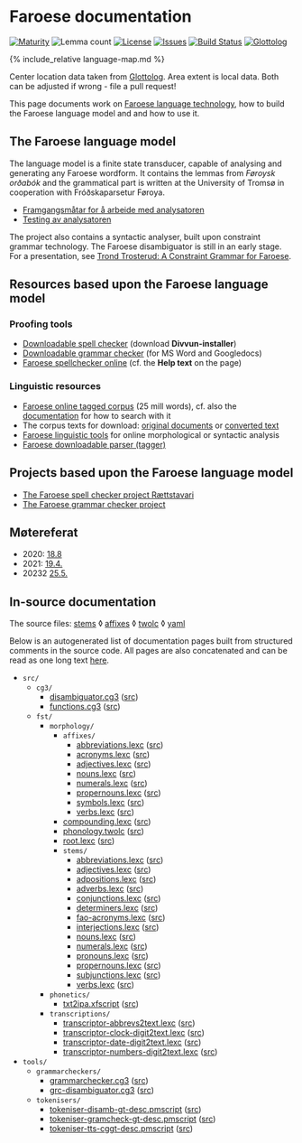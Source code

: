 # Faroese documentation

<div class="twocolumn map" markdown="1">

[![Maturity](https://img.shields.io/endpoint?url=https%3A%2F%2Fraw.githubusercontent.com%2Fgiellalt%2Flang-fao%2Fgh-pages%2Fmaturity.json)](https://giellalt.github.io/MaturityClassification.html)
![Lemma count](https://img.shields.io/endpoint?url=https%3A%2F%2Fraw.githubusercontent.com%2Fgiellalt%2Flang-fao%2Fgh-pages%2Flemmacount.json)
[![License](https://img.shields.io/github/license/giellalt/lang-fao)](https://github.com/giellalt/lang-fao/blob/main/LICENSE)
[![Issues](https://img.shields.io/github/issues/giellalt/lang-fao)](https://github.com/giellalt/lang-fao/issues)
[![Build Status](https://builds.giellalt.org/api/badge/lang-fao?label=CI)](https://builds.giellalt.org/pipelines/lang-fao/builds/latest)
[![Glottolog](https://img.shields.io/badge/Glottolog-green)](https://glottolog.org/resource/languoid/id/faro1244)

{% include_relative language-map.md %}

Center location data taken from [Glottolog](https://glottolog.org/). Area extent is local data. Both can be adjusted if wrong - file a pull request!

</div>

This page documents work on [Faroese language technology](https://github.com/giellalt/lang-fao), how to build the Faroese language model and and how to use it.



## The Faroese language model

The language model is a finite state transducer, capable of analysing and generating any
Faroese wordform. It contains the lemmas from *Føroysk orðabók* and the grammatical part 
is written at the University of Tromsø in cooperation with Fróðskaparsetur Føroya.

-   [Framgangsmåtar for å arbeide med analysatoren](arbeide-med-analysatoren.html)
-   [Testing av analysatoren](AlleGenererteParadigmer.html)

The project also contains a syntactic analyser, built upon constraint
grammar technology. The Faroese disambiguator is still in an early stage.
For a presentation, see
[Trond Trosterud: A Constraint Grammar for Faroese](http://dspace.ut.ee/bitstream/handle/10062/14289/proceedings.pdf?sequence=1").

## Resources based upon the Faroese language model

### Proofing tools
- [Downloadable spell checker](https://divvun.no/no/index.html) (download **Divvun-installer**)
- [Downloadable grammar checker](https://divvun.no/korrektur/gramcheck.html) (for MS Word and Googledocs)
- [Faroese spellchecker online](https://divvun.org/proofing/online-speller.html) (cf. the **Help text** on the page)

### Linguistic resources
- [Faroese online tagged corpus](http://gtweb.uit.no/f_korp/?mode=fao#?lang=nb&stats_reduce=word&cqp=%5B%5D) (25 mill words), cf. also the [documentation](https://giellalt.github.io/lang/common/Korp_usage.html) for how to search with it
- The corpus texts for download: [original documents](https://github.com/giellalt/corpus-fao-orig) or [converted text](https://github.com/giellalt/corpus-fao)
- [Faroese linguistic tools](https://giellatekno.uit.no/cgi/index.fao.eng.html) for online morphological or syntactic analysis
- [Faroese downloadable parser (tagger)](https://giellalt.github.io/ling/LinguisticAnalysis.html)


## Projects based upon the Faroese language model

- [The Faroese spell checker project Rættstavari](spellchecker.md)
- [The Faroese grammar checker project](gramcheck/)


## Møtereferat

- 2020: [18.8](meetings/200818.md)
- 2021: [19.4.](meetings/210419.md) 
- 20232 [25.5.](meetings/230525.md)



## In-source documentation

The source files: [stems](https://github.com/giellalt/lang-fao/tree/main/src/fst/stems/)
 ◊ [affixes](https://github.com/giellalt/lang-fao/tree/main/src/fst/affixes)
 ◊ [twolc](https://github.com/giellalt/lang-fao/tree/main/src/fst/phonology.twolc)
 ◊ [yaml](https://github.com/giellalt/lang-fao/tree/main/test/src/gt-norm-yamls/)

Below is an autogenerated list of documentation pages built from structured comments in the source code. All pages are also concatenated and can be read as one long text [here](fao.md).

* `src/`
    * `cg3/`
        * [disambiguator.cg3](src-cg3-disambiguator.cg3.html) ([src](https://github.com/giellalt/lang-fao/blob/main/src/cg3/disambiguator.cg3))
        * [functions.cg3](src-cg3-functions.cg3.html) ([src](https://github.com/giellalt/lang-fao/blob/main/src/cg3/functions.cg3))
    * `fst/`
        * `morphology/`
            * `affixes/`
                * [abbreviations.lexc](src-fst-morphology-affixes-abbreviations.lexc.html) ([src](https://github.com/giellalt/lang-fao/blob/main/src/fst/morphology/affixes/abbreviations.lexc))
                * [acronyms.lexc](src-fst-morphology-affixes-acronyms.lexc.html) ([src](https://github.com/giellalt/lang-fao/blob/main/src/fst/morphology/affixes/acronyms.lexc))
                * [adjectives.lexc](src-fst-morphology-affixes-adjectives.lexc.html) ([src](https://github.com/giellalt/lang-fao/blob/main/src/fst/morphology/affixes/adjectives.lexc))
                * [nouns.lexc](src-fst-morphology-affixes-nouns.lexc.html) ([src](https://github.com/giellalt/lang-fao/blob/main/src/fst/morphology/affixes/nouns.lexc))
                * [numerals.lexc](src-fst-morphology-affixes-numerals.lexc.html) ([src](https://github.com/giellalt/lang-fao/blob/main/src/fst/morphology/affixes/numerals.lexc))
                * [propernouns.lexc](src-fst-morphology-affixes-propernouns.lexc.html) ([src](https://github.com/giellalt/lang-fao/blob/main/src/fst/morphology/affixes/propernouns.lexc))
                * [symbols.lexc](src-fst-morphology-affixes-symbols.lexc.html) ([src](https://github.com/giellalt/lang-fao/blob/main/src/fst/morphology/affixes/symbols.lexc))
                * [verbs.lexc](src-fst-morphology-affixes-verbs.lexc.html) ([src](https://github.com/giellalt/lang-fao/blob/main/src/fst/morphology/affixes/verbs.lexc))
            * [compounding.lexc](src-fst-morphology-compounding.lexc.html) ([src](https://github.com/giellalt/lang-fao/blob/main/src/fst/morphology/compounding.lexc))
            * [phonology.twolc](src-fst-morphology-phonology.twolc.html) ([src](https://github.com/giellalt/lang-fao/blob/main/src/fst/morphology/phonology.twolc))
            * [root.lexc](src-fst-morphology-root.lexc.html) ([src](https://github.com/giellalt/lang-fao/blob/main/src/fst/morphology/root.lexc))
            * `stems/`
                * [abbreviations.lexc](src-fst-morphology-stems-abbreviations.lexc.html) ([src](https://github.com/giellalt/lang-fao/blob/main/src/fst/morphology/stems/abbreviations.lexc))
                * [adjectives.lexc](src-fst-morphology-stems-adjectives.lexc.html) ([src](https://github.com/giellalt/lang-fao/blob/main/src/fst/morphology/stems/adjectives.lexc))
                * [adpositions.lexc](src-fst-morphology-stems-adpositions.lexc.html) ([src](https://github.com/giellalt/lang-fao/blob/main/src/fst/morphology/stems/adpositions.lexc))
                * [adverbs.lexc](src-fst-morphology-stems-adverbs.lexc.html) ([src](https://github.com/giellalt/lang-fao/blob/main/src/fst/morphology/stems/adverbs.lexc))
                * [conjunctions.lexc](src-fst-morphology-stems-conjunctions.lexc.html) ([src](https://github.com/giellalt/lang-fao/blob/main/src/fst/morphology/stems/conjunctions.lexc))
                * [determiners.lexc](src-fst-morphology-stems-determiners.lexc.html) ([src](https://github.com/giellalt/lang-fao/blob/main/src/fst/morphology/stems/determiners.lexc))
                * [fao-acronyms.lexc](src-fst-morphology-stems-fao-acronyms.lexc.html) ([src](https://github.com/giellalt/lang-fao/blob/main/src/fst/morphology/stems/fao-acronyms.lexc))
                * [interjections.lexc](src-fst-morphology-stems-interjections.lexc.html) ([src](https://github.com/giellalt/lang-fao/blob/main/src/fst/morphology/stems/interjections.lexc))
                * [nouns.lexc](src-fst-morphology-stems-nouns.lexc.html) ([src](https://github.com/giellalt/lang-fao/blob/main/src/fst/morphology/stems/nouns.lexc))
                * [numerals.lexc](src-fst-morphology-stems-numerals.lexc.html) ([src](https://github.com/giellalt/lang-fao/blob/main/src/fst/morphology/stems/numerals.lexc))
                * [pronouns.lexc](src-fst-morphology-stems-pronouns.lexc.html) ([src](https://github.com/giellalt/lang-fao/blob/main/src/fst/morphology/stems/pronouns.lexc))
                * [propernouns.lexc](src-fst-morphology-stems-propernouns.lexc.html) ([src](https://github.com/giellalt/lang-fao/blob/main/src/fst/morphology/stems/propernouns.lexc))
                * [subjunctions.lexc](src-fst-morphology-stems-subjunctions.lexc.html) ([src](https://github.com/giellalt/lang-fao/blob/main/src/fst/morphology/stems/subjunctions.lexc))
                * [verbs.lexc](src-fst-morphology-stems-verbs.lexc.html) ([src](https://github.com/giellalt/lang-fao/blob/main/src/fst/morphology/stems/verbs.lexc))
        * `phonetics/`
            * [txt2ipa.xfscript](src-fst-phonetics-txt2ipa.xfscript.html) ([src](https://github.com/giellalt/lang-fao/blob/main/src/fst/phonetics/txt2ipa.xfscript))
        * `transcriptions/`
            * [transcriptor-abbrevs2text.lexc](src-fst-transcriptions-transcriptor-abbrevs2text.lexc.html) ([src](https://github.com/giellalt/lang-fao/blob/main/src/fst/transcriptions/transcriptor-abbrevs2text.lexc))
            * [transcriptor-clock-digit2text.lexc](src-fst-transcriptions-transcriptor-clock-digit2text.lexc.html) ([src](https://github.com/giellalt/lang-fao/blob/main/src/fst/transcriptions/transcriptor-clock-digit2text.lexc))
            * [transcriptor-date-digit2text.lexc](src-fst-transcriptions-transcriptor-date-digit2text.lexc.html) ([src](https://github.com/giellalt/lang-fao/blob/main/src/fst/transcriptions/transcriptor-date-digit2text.lexc))
            * [transcriptor-numbers-digit2text.lexc](src-fst-transcriptions-transcriptor-numbers-digit2text.lexc.html) ([src](https://github.com/giellalt/lang-fao/blob/main/src/fst/transcriptions/transcriptor-numbers-digit2text.lexc))
* `tools/`
    * `grammarcheckers/`
        * [grammarchecker.cg3](tools-grammarcheckers-grammarchecker.cg3.html) ([src](https://github.com/giellalt/lang-fao/blob/main/tools/grammarcheckers/grammarchecker.cg3))
        * [grc-disambiguator.cg3](tools-grammarcheckers-grc-disambiguator.cg3.html) ([src](https://github.com/giellalt/lang-fao/blob/main/tools/grammarcheckers/grc-disambiguator.cg3))
    * `tokenisers/`
        * [tokeniser-disamb-gt-desc.pmscript](tools-tokenisers-tokeniser-disamb-gt-desc.pmscript.html) ([src](https://github.com/giellalt/lang-fao/blob/main/tools/tokenisers/tokeniser-disamb-gt-desc.pmscript))
        * [tokeniser-gramcheck-gt-desc.pmscript](tools-tokenisers-tokeniser-gramcheck-gt-desc.pmscript.html) ([src](https://github.com/giellalt/lang-fao/blob/main/tools/tokenisers/tokeniser-gramcheck-gt-desc.pmscript))
        * [tokeniser-tts-cggt-desc.pmscript](tools-tokenisers-tokeniser-tts-cggt-desc.pmscript.html) ([src](https://github.com/giellalt/lang-fao/blob/main/tools/tokenisers/tokeniser-tts-cggt-desc.pmscript))
